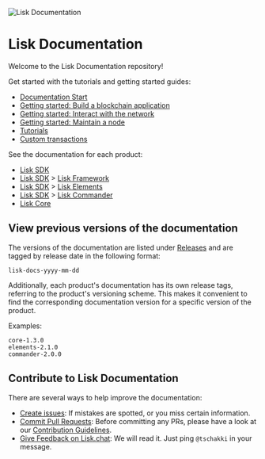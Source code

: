 ![Lisk Documentation](assets/lisk_docu_blog_banner.png)

# Lisk Documentation

Welcome to the Lisk Documentation repository!

Get started with the tutorials and getting started guides:

- [Documentation Start](start/start.adoc)
- [Getting started: Build a blockchain application](start/build-blockchain-app.adoc)
- [Getting started: Interact with the network](start/interact-with-network.adoc)
- [Getting started: Maintain a node](start/maintain-node.adoc)
- [Tutorials](start/tutorials.adoc)
- [Custom transactions](start/custom-transactions.adoc)

See the documentation for each product:

- [Lisk SDK](lisk-sdk/introduction.md)
- [Lisk SDK](lisk-sdk/introduction.md) > [Lisk Framework](lisk-sdk/lisk-framework/introduction.md) 
- [Lisk SDK](lisk-sdk/introduction.md) > [Lisk Elements](lisk-sdk/lisk-elements/introduction.md)   
- [Lisk SDK](lisk-sdk/introduction.md) > [Lisk Commander](lisk-sdk/lisk-commander/introduction.md) 
- [Lisk Core](lisk-core/introduction.md)                    

## View previous versions of the documentation

The versions of the documentation are listed under [Releases](https://github.com/LiskHQ/lisk-docs/releases) and are tagged by release date in the following format:

```
lisk-docs-yyyy-mm-dd
```

Additionally, each product's documentation has its own release tags, referring to the product's versioning scheme.
This makes it convenient to find the corresponding documentation version for a specific version of the product.

Examples:

```
core-1.3.0
elements-2.1.0
commander-2.0.0
```

## Contribute to Lisk Documentation

There are several ways to help improve the documentation:

- [Create issues](https://github.com/LiskHQ/lisk-docs/issues): If mistakes are spotted, or you miss certain information.
- [Commit Pull Requests](https://github.com/LiskHQ/lisk-docs/pulls): Before committing any PRs, please have a look at our [Contribution Guidelines](CONTRIBUTING.md).
- [Give Feedback on Lisk.chat](https://lisk.chat/channel/network): We will read it. Just ping `@tschakki` in your message.
